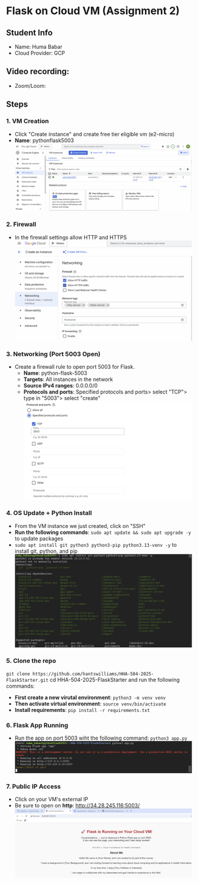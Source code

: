 # Flask on Cloud VM (Assignment 2)

## Student Info
- Name:  Huma Babar
- Cloud Provider: GCP

## Video recording: 
- Zoom/Loom: 

## Steps
### 1. VM Creation
- Click "Create instance" and create free tier eligible vm (e2-micro)
- **Name**: pythonflask5003
![vm creation](screenshots/createvm.png)

### 2. Firewall
- In the firewall settings allow HTTP and HTTPS 
![firewall](screenshots/firewall.png)

### 3. Networking (Port 5003 Open)
- Create a firewall rule to open port 5003 for Flask.
    - **Name**: python-flask-5003
    - **Targets**: All instances in the network
    - **Source IPv4 ranges**: 0.0.0.0/0
    - **Protocols and ports**: Specified protocols and ports> select "TCP"> type in "5003"> select "create"
![networking](screenshots/port5003.png)

### 4. OS Update + Python Install
- From the VM instance we just created, click on "SSH"
- **Run the following commands**: `sudo apt update && sudo apt upgrade -y` to update packages
- `sudo apt install git python3 python3-pip python3.13-venv -y` to install git, python, and pip
![installpython](screenshots/installpython.png)

### 5. Clone the repo
`git clone https://github.com/hantswilliams/HHA-504-2025-FlaskStarter.git` cd HHA-504-2025-FlaskStarter 
and run the following commands: 
- **First create a new virutal environment**: `python3 -m venv venv`
- **Then activate virtual environment**: `source venv/bin/activate`
- **Install requirements**: `pip install -r requirements.txt` 

### 6. Flask App Running
- Run the app on port 5003 wiht the following command: `python3 app.py` 
![flask](screenshots/runflaskonport.png)

### 7. Public IP Access
- Click on your VM's external IP 
- Be sure to open on **http**: http://34.28.245.116:5003/
![page loading](screenshots/flaskruns.png)